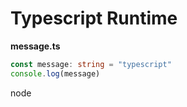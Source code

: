 # Typescript Runtime

**message.ts**

```ts
const message: string = "typescript"
console.log(message)
```

node

